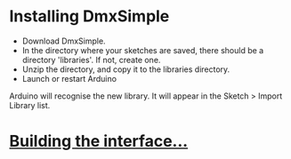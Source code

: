 # Installing DmxSimple #

  * Download DmxSimple.
  * In the directory where your sketches are saved, there should be a directory 'libraries'. If not, create one.
  * Unzip the directory, and copy it to the libraries directory.
  * Launch or restart Arduino

Arduino will recognise the new library. It will appear in the Sketch > Import Library list.

# [Building the interface...](DmxSimpleBuilding.md) #